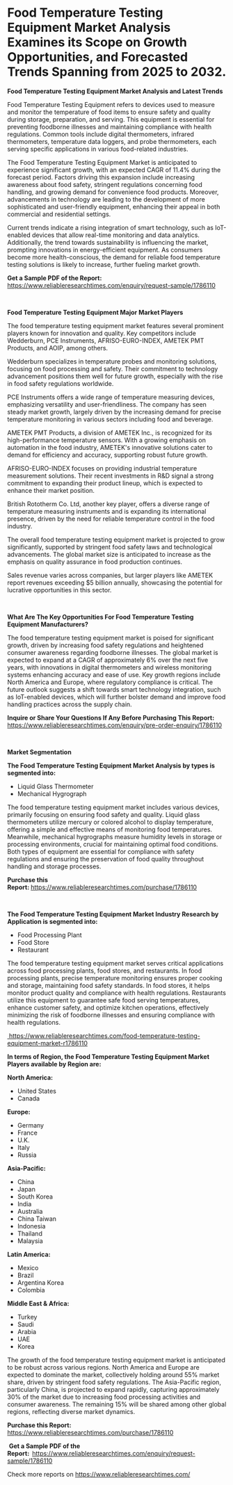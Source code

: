 <p><h1>Food Temperature Testing Equipment Market Analysis Examines its Scope on Growth Opportunities, and Forecasted Trends Spanning from 2025 to 2032.</h1></p><p><strong>Food Temperature Testing Equipment Market Analysis and Latest Trends</strong></p>
<p><p>Food Temperature Testing Equipment refers to devices used to measure and monitor the temperature of food items to ensure safety and quality during storage, preparation, and serving. This equipment is essential for preventing foodborne illnesses and maintaining compliance with health regulations. Common tools include digital thermometers, infrared thermometers, temperature data loggers, and probe thermometers, each serving specific applications in various food-related industries.</p><p>The Food Temperature Testing Equipment Market is anticipated to experience significant growth, with an expected CAGR of 11.4% during the forecast period. Factors driving this expansion include increasing awareness about food safety, stringent regulations concerning food handling, and growing demand for convenience food products. Moreover, advancements in technology are leading to the development of more sophisticated and user-friendly equipment, enhancing their appeal in both commercial and residential settings.</p><p>Current trends indicate a rising integration of smart technology, such as IoT-enabled devices that allow real-time monitoring and data analytics. Additionally, the trend towards sustainability is influencing the market, prompting innovations in energy-efficient equipment. As consumers become more health-conscious, the demand for reliable food temperature testing solutions is likely to increase, further fueling market growth.</p></p>
<p><strong>Get a Sample PDF of the Report:&nbsp;</strong> <a href="https://www.reliableresearchtimes.com/enquiry/request-sample/1786110?utm_campaign=3297&utm_medium=2&utm_source=Github&utm_content=ia&utm_term=25032025&utm_id=food-temperature-testing-equipment">https://www.reliableresearchtimes.com/enquiry/request-sample/1786110</a></p>
<p>&nbsp;</p>
<p><strong>Food Temperature Testing Equipment Major Market Players</strong></p>
<p><p>The food temperature testing equipment market features several prominent players known for innovation and quality. Key competitors include Wedderburn, PCE Instruments, AFRISO-EURO-INDEX, AMETEK PMT Products, and AOIP, among others. </p><p>Wedderburn specializes in temperature probes and monitoring solutions, focusing on food processing and safety. Their commitment to technology advancement positions them well for future growth, especially with the rise in food safety regulations worldwide.</p><p>PCE Instruments offers a wide range of temperature measuring devices, emphasizing versatility and user-friendliness. The company has seen steady market growth, largely driven by the increasing demand for precise temperature monitoring in various sectors including food and beverage. </p><p>AMETEK PMT Products, a division of AMETEK Inc., is recognized for its high-performance temperature sensors. With a growing emphasis on automation in the food industry, AMETEK's innovative solutions cater to demand for efficiency and accuracy, supporting robust future growth.</p><p>AFRISO-EURO-INDEX focuses on providing industrial temperature measurement solutions. Their recent investments in R&D signal a strong commitment to expanding their product lineup, which is expected to enhance their market position.</p><p>British Rototherm Co. Ltd, another key player, offers a diverse range of temperature measuring instruments and is expanding its international presence, driven by the need for reliable temperature control in the food industry.</p><p>The overall food temperature testing equipment market is projected to grow significantly, supported by stringent food safety laws and technological advancements. The global market size is anticipated to increase as the emphasis on quality assurance in food production continues.</p><p>Sales revenue varies across companies, but larger players like AMETEK report revenues exceeding $5 billion annually, showcasing the potential for lucrative opportunities in this sector.</p></p>
<p>&nbsp;</p>
<p><strong>What Are The Key Opportunities For Food Temperature Testing Equipment Manufacturers?</strong></p>
<p><p>The food temperature testing equipment market is poised for significant growth, driven by increasing food safety regulations and heightened consumer awareness regarding foodborne illnesses. The global market is expected to expand at a CAGR of approximately 6% over the next five years, with innovations in digital thermometers and wireless monitoring systems enhancing accuracy and ease of use. Key growth regions include North America and Europe, where regulatory compliance is critical. The future outlook suggests a shift towards smart technology integration, such as IoT-enabled devices, which will further bolster demand and improve food handling practices across the supply chain.</p></p>
<p><strong>Inquire or Share Your Questions If Any Before Purchasing This Report:</strong> <a href="https://www.reliableresearchtimes.com/enquiry/pre-order-enquiry/1786110?utm_campaign=3297&utm_medium=2&utm_source=Github&utm_content=ia&utm_term=25032025&utm_id=food-temperature-testing-equipment">https://www.reliableresearchtimes.com/enquiry/pre-order-enquiry/1786110</a></p>
<p>&nbsp;</p>
<p><strong>Market Segmentation</strong></p>
<p><strong>The Food Temperature Testing Equipment Market Analysis by types is segmented into:</strong></p>
<p><ul><li>Liquid Glass Thermometer</li><li>Mechanical Hygrograph</li></ul></p>
<p><p>The food temperature testing equipment market includes various devices, primarily focusing on ensuring food safety and quality. Liquid glass thermometers utilize mercury or colored alcohol to display temperature, offering a simple and effective means of monitoring food temperatures. Meanwhile, mechanical hygrographs measure humidity levels in storage or processing environments, crucial for maintaining optimal food conditions. Both types of equipment are essential for compliance with safety regulations and ensuring the preservation of food quality throughout handling and storage processes.</p></p>
<p><strong>Purchase this Report:&nbsp;</strong><a href="https://www.reliableresearchtimes.com/purchase/1786110?utm_campaign=3297&utm_medium=2&utm_source=Github&utm_content=ia&utm_term=25032025&utm_id=food-temperature-testing-equipment">https://www.reliableresearchtimes.com/purchase/1786110</a></p>
<p>&nbsp;</p>
<p><strong>The Food Temperature Testing Equipment Market Industry Research by Application is segmented into:</strong></p>
<p><ul><li>Food Processing Plant</li><li>Food Store</li><li>Restaurant</li></ul></p>
<p><p>The food temperature testing equipment market serves critical applications across food processing plants, food stores, and restaurants. In food processing plants, precise temperature monitoring ensures proper cooking and storage, maintaining food safety standards. In food stores, it helps monitor product quality and compliance with health regulations. Restaurants utilize this equipment to guarantee safe food serving temperatures, enhance customer safety, and optimize kitchen operations, effectively minimizing the risk of foodborne illnesses and ensuring compliance with health regulations.</p></p>
<p><a href="https://www.reliableresearchtimes.com/food-temperature-testing-equipment-market-r1786110?utm_campaign=3297&utm_medium=2&utm_source=Github&utm_content=ia&utm_term=25032025&utm_id=food-temperature-testing-equipment">&nbsp;https://www.reliableresearchtimes.com/food-temperature-testing-equipment-market-r1786110</a></p>
<p><strong>In terms of Region, the Food Temperature Testing Equipment Market Players available by Region are:</strong></p>
<p>
    <p> <strong> North America: </strong>
        <ul>
            <li>United States</li>
            <li>Canada</li>
        </ul>
        </p> 
    <p> <strong> Europe: </strong>
        <ul>
            <li>Germany</li>
            <li>France</li>
            <li>U.K.</li>
            <li>Italy</li>
            <li>Russia</li>
        </ul>
        </p> 
    <p> <strong> Asia-Pacific: </strong>
        <ul>
            <li>China</li>
            <li>Japan</li>
            <li>South Korea</li>
            <li>India</li>
            <li>Australia</li>
            <li>China Taiwan</li>
            <li>Indonesia</li>
            <li>Thailand</li>
            <li>Malaysia</li>
        </ul>
        </p> 
    <p> <strong> Latin America: </strong>
        <ul>
            <li>Mexico</li>
            <li>Brazil</li>
            <li>Argentina Korea</li>
            <li>Colombia</li>
        </ul>
        </p> 
    <p> <strong> Middle East & Africa: </strong>
        <ul>
            <li>Turkey</li>
            <li>Saudi</li>
            <li>Arabia</li>
            <li>UAE</li>
            <li>Korea</li>
        </ul>
    </p>
    </p>
<p><p>The growth of the food temperature testing equipment market is anticipated to be robust across various regions. North America and Europe are expected to dominate the market, collectively holding around 55% market share, driven by stringent food safety regulations. The Asia-Pacific region, particularly China, is projected to expand rapidly, capturing approximately 30% of the market due to increasing food processing activities and consumer awareness. The remaining 15% will be shared among other global regions, reflecting diverse market dynamics.</p></p>
<p><strong>Purchase this Report: </strong><a href="https://www.reliableresearchtimes.com/purchase/1786110?utm_campaign=3297&utm_medium=2&utm_source=Github&utm_content=ia&utm_term=25032025&utm_id=food-temperature-testing-equipment">https://www.reliableresearchtimes.com/purchase/1786110</a></p>
<p>&nbsp;<strong>Get a Sample PDF of the Report:&nbsp;&nbsp;</strong><a href="https://www.reliableresearchtimes.com/enquiry/request-sample/1786110?utm_campaign=3297&utm_medium=2&utm_source=Github&utm_content=ia&utm_term=25032025&utm_id=food-temperature-testing-equipment">https://www.reliableresearchtimes.com/enquiry/request-sample/1786110</a></p>
<p><strong></strong></p>
<p>Check more reports on <a href="https://www.reliableresearchtimes.com/?utm_campaign=3297&utm_medium=2&utm_source=Github&utm_content=ia&utm_term=25032025&utm_id=food-temperature-testing-equipment">https://www.reliableresearchtimes.com/</a></p>